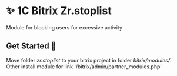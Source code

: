 # ✨ 1C Bitrix Zr.stoplist
Module for blocking users for excessive activity
 
## Get Started 🚀
Move folder *zr.stoplist* to your bitrix project in folder *bitrix/modules/*. <br />
Other install module for link '/bitrix/admin/partner_modules.php'